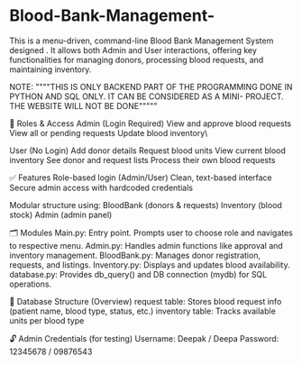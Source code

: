 # Blood-Bank-Management-
This is a menu-driven, command-line Blood Bank Management System designed . It allows both Admin and User interactions, offering key functionalities for managing donors, processing blood requests, and maintaining inventory. 

NOTE: """"THIS IS ONLY BACKEND PART OF THE PROGRAMMING DONE IN PYTHON AND SQL ONLY. IT CAN BE CONSIDERED AS A MINI- PROJECT. THE WEBSITE WILL NOT BE DONE"""""

👤 Roles & Access
Admin (Login Required)
View and approve blood requests
View all or pending requests
Update blood inventory\

User (No Login)
Add donor details
Request blood units
View current blood inventory
See donor and request lists
Process their own blood requests

✅ Features
Role-based login (Admin/User)
Clean, text-based interface
Secure admin access with hardcoded credentials

Modular structure using:
BloodBank (donors & requests)
Inventory (blood stock)
Admin (admin panel)

🗂️ Modules
Main.py: Entry point. Prompts user to choose role and navigates to respective menu.
Admin.py: Handles admin functions like approval and inventory management.
BloodBank.py: Manages donor registration, requests, and listings.
Inventory.py: Displays and updates blood availability.
database.py: Provides db_query() and DB connection (mydb) for SQL operations.

💾 Database Structure (Overview)
request table: Stores blood request info (patient name, blood type, status, etc.)
inventory table: Tracks available units per blood type

🔓 Admin Credentials (for testing)
Username: Deepak / Deepa
Password: 12345678 / 09876543
